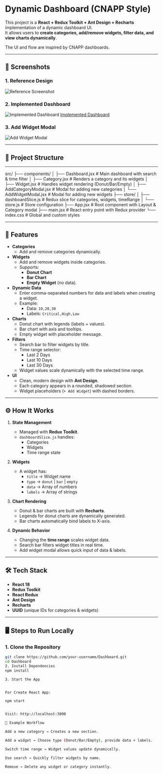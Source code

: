 # Dynamic Dashboard (CNAPP Style)

This project is a **React + Redux Toolkit + Ant Design + Recharts** implementation of a dynamic dashboard UI.  
It allows users to **create categories, add/remove widgets, filter data, and view charts dynamically**.  

The UI and flow are inspired by CNAPP dashboards.

---

## 📸 Screenshots

### 1. Reference Design
![Reference Screenshot](./screenshots/Screenshot1.png)

### 2. Implemented Dashboard
![Implemented Dashboard](./screenshots/Screenshot2.png)
[Implemented Dashboard](./screenshots/Screenshot3.png)

### 3. Add Widget Modal
![Add Widget Modal](./screenshots/Screenshot4.png)

---

## 📂 Project Structure
---
src/
├── components/
│ ├── Dashboard.jsx # Main dashboard with search & time filter
│ ├── Category.jsx # Renders a category and its widgets
│ ├── Widget.jsx # Handles widget rendering (Donut/Bar/Empty)
│ ├── AddCategoryModal.jsx # Modal for adding new categories
│ └── AddWidgetModal.jsx # Modal for adding new widgets
├── store/
│ ├── dashboardSlice.js # Redux slice for categories, widgets, timeRange
│ └── store.js # Store configuration
├── App.jsx # Root component with Layout & Category modal
├── main.jsx # React entry point with Redux provider
└── index.css # Global and custom styles


---

## 🚀 Features

- **Categories**
  - Add and remove categories dynamically.
- **Widgets**
  - Add and remove widgets inside categories.
  - Supports:
    - **Donut Chart**
    - **Bar Chart**
    - **Empty Widget** (no data).
- **Dynamic Data**
  - Enter comma-separated numbers for data and labels when creating a widget.
  - Example:
    - Data: `10,20,30`
    - Labels: `Critical,High,Low`
- **Charts**
  - Donut chart with legends (labels + values).
  - Bar chart with axis and tooltips.
  - Empty widget with placeholder message.
- **Filters**
  - Search bar to filter widgets by title.
  - Time range selector:
    - Last 2 Days
    - Last 10 Days
    - Last 30 Days
  - Widget values scale dynamically with the selected time range.
- **UI**
  - Clean, modern design with **Ant Design**.
  - Each category appears in a rounded, shadowed section.
  - Widget placeholders (`+ Add Widget`) with dashed borders.

---

## ⚙️ How It Works

1. **State Management**  
   - Managed with **Redux Toolkit**.  
   - `dashboardSlice.js` handles:
     - Categories
     - Widgets
     - Time range state  

2. **Widgets**  
   - A widget has:
     - `title` → Widget name
     - `type` → `donut` | `bar` | `empty`
     - `data` → Array of numbers
     - `labels` → Array of strings  

3. **Chart Rendering**  
   - Donut & bar charts are built with **Recharts**.  
   - Legends for donut charts are dynamically generated.  
   - Bar charts automatically bind labels to X-axis.  

4. **Dynamic Behavior**
   - Changing the **time range** scales widget data.  
   - Search bar filters widget titles in real time.  
   - Add widget modal allows quick input of data & labels.  

---

## 🛠️ Tech Stack

- **React 18**
- **Redux Toolkit**
- **React Redux**
- **Ant Design**
- **Recharts**
- **UUID** (unique IDs for categories & widgets)

---

## 🖥️ Steps to Run Locally

### 1. Clone the Repository
```bash
git clone https://github.com/your-username/Dashboard.git
cd Dashboard
2. Install Dependencies
npm install

3. Start the App


For Create React App:

npm start


Visit: http://localhost:3000

📖 Example Workflow

Add a new category → Creates a new section.

Add a widget → Choose type (Donut/Bar/Empty), provide data + labels.

Switch time range → Widget values update dynamically.

Use search → Quickly filter widgets by name.

Remove → Delete any widget or category instantly.
